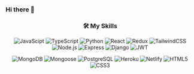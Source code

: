 ### Hi there 👋

<h3 align="center">🛠 My Skills</h3>
<p align="center">

  <!-- Languages -->
  <img alt="JavaScipt" src="https://img.shields.io/badge/JavaScript-black?logo=javascript" />
  <img alt="TypeScript" src="https://img.shields.io/badge/TypeScript-black?logo=typescript" />
  <img alt="Python" src="https://img.shields.io/badge/Python-black?logo=python"/>
  

  <!-- Libraries & Frameworks -->
  <img alt="React" src="https://img.shields.io/badge/React-black?logo=react"/>
  <img alt="Redux" src="https://img.shields.io/badge/Redux-black?logo=redux"/>
  <img alt="TailwindCSS" src="https://img.shields.io/badge/Tailwind_CSS-black?logo=tailwind-css"/>
  <img alt="Node.js" src="https://img.shields.io/badge/Node.js-black?logo=node.js"/>
  <img alt="Express" src="https://img.shields.io/badge/Express-black?logo=express"/>
  <img alt="Django" src="https://img.shields.io/badge/Django-black?logo=django"/>
  <img alt="JWT" src="https://img.shields.io/badge/JWT-black?logo=JSON%20web%20tokens"/>
</p>

<p align="center">
  <!-- Databases -->
  <img alt="MongoDB" src="https://img.shields.io/badge/MongoDB-black?logo=mongodb"/>
  <img alt="Mongoose" src="https://img.shields.io/badge/Mongoose-black?logo=mongoose"/>
  <img alt="PostgreSQL" src="https://img.shields.io/badge/PostgreSQL-black?logo=postgresql"/>  

  <!-- Deployment -->
  <img alt="Heroku" src="https://img.shields.io/badge/Heroku-black?logo=heroku"/>
  <img alt="Netlify" src="https://img.shields.io/badge/Netlify-black?logo=netlify"/>

  <!-- Design & Web -->
  <img alt="HTML5" src="https://img.shields.io/badge/HTML5-black?logo=html5"/>
  <img alt="CSS3" src="https://img.shields.io/badge/CSS3-black?logo=css3"/>





</p>

<!--
**manfredjoa/manfredjoa** is a ✨ _special_ ✨ repository because its `README.md` (this file) appears on your GitHub profile.

Here are some ideas to get you started:

- 🔭 I’m currently working on ...
- 🌱 I’m currently learning ...
- 👯 I’m looking to collaborate on ...
- 🤔 I’m looking for help with ...
- 💬 Ask me about ...
- 📫 How to reach me: ...
- 😄 Pronouns: ...
- ⚡ Fun fact: ...
-->
